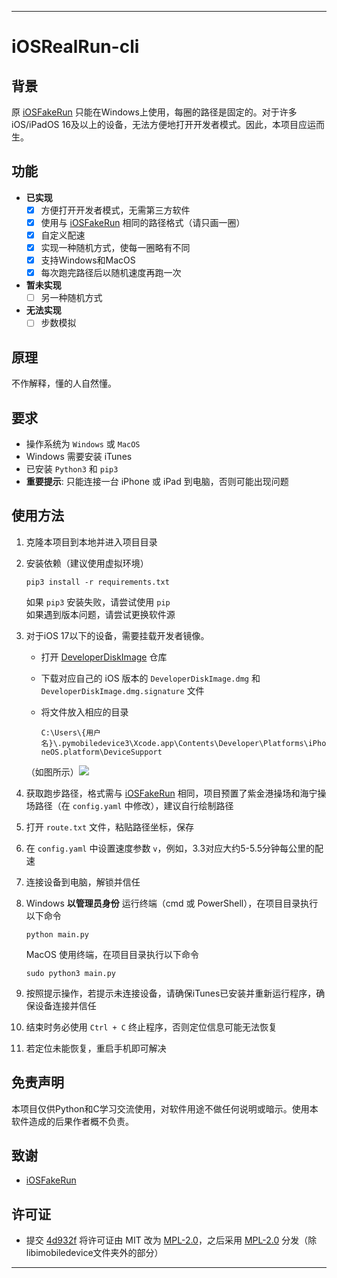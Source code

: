 
---

# iOSRealRun-cli

## 背景
原 [iOSFakeRun](https://github.com/Mythologyli/iOSFakeRun) 只能在Windows上使用，每圈的路径是固定的。对于许多iOS/iPadOS 16及以上的设备，无法方便地打开开发者模式。因此，本项目应运而生。

## 功能
- **已实现**
  - [x] 方便打开开发者模式，无需第三方软件
  - [x] 使用与 [iOSFakeRun](https://github.com/Mythologyli/iOSFakeRun) 相同的路径格式（请只画一圈）
  - [x] 自定义配速
  - [x] 实现一种随机方式，使每一圈略有不同
  - [x] 支持Windows和MacOS
  - [x] 每次跑完路径后以随机速度再跑一次
- **暂未实现**
  - [ ] 另一种随机方式
- **无法实现**
  - [ ] 步数模拟

## 原理
不作解释，懂的人自然懂。

## 要求
- 操作系统为 `Windows` 或 `MacOS`
- Windows 需要安装 iTunes
- 已安装 `Python3` 和 `pip3`
- **重要提示**: 只能连接一台 iPhone 或 iPad 到电脑，否则可能出现问题

## 使用方法
1. 克隆本项目到本地并进入项目目录
2. 安装依赖（建议使用虚拟环境）  
    ```shell
    pip3 install -r requirements.txt
    ```
    如果 `pip3` 安装失败，请尝试使用 `pip`  
    如果遇到版本问题，请尝试更换软件源
3. 对于iOS 17以下的设备，需要挂载开发者镜像。
    - 打开 [DeveloperDiskImage](https://github.com/mspvirajpatel/Xcode_Developer_Disk_Images/releases) 仓库  
    - 下载对应自己的 iOS 版本的 `DeveloperDiskImage.dmg` 和 `DeveloperDiskImage.dmg.signature` 文件
    - 将文件放入相应的目录  

        `C:\Users\{用户名}\.pymobiledevice3\Xcode.app\Contents\Developer\Platforms\iPhoneOS.platform\DeviceSupport`

    （如图所示）<img src="https://s2.loli.net/2024/03/25/uUgEaDdc7SA6h9J.png">  
4. 获取跑步路径，格式需与 [iOSFakeRun](https://github.com/Mythologyli/iOSFakeRun) 相同，项目预置了紫金港操场和海宁操场路径（在 `config.yaml` 中修改），建议自行绘制路径
5. 打开 `route.txt` 文件，粘贴路径坐标，保存
6. 在 `config.yaml` 中设置速度参数 `v`，例如，3.3对应大约5-5.5分钟每公里的配速
7. 连接设备到电脑，解锁并信任
8. Windows **以管理员身份** 运行终端（cmd 或 PowerShell），在项目目录执行以下命令  
    ```shell
    python main.py
    ```
    MacOS 使用终端，在项目目录执行以下命令  
    ```shell
    sudo python3 main.py
    ```
9. 按照提示操作，若提示未连接设备，请确保iTunes已安装并重新运行程序，确保设备连接并信任
10. 结束时务必使用 `Ctrl + C` 终止程序，否则定位信息可能无法恢复
11. 若定位未能恢复，重启手机即可解决

## 免责声明
本项目仅供Python和C学习交流使用，对软件用途不做任何说明或暗示。使用本软件造成的后果作者概不负责。

## 致谢
- [iOSFakeRun](https://github.com/Mythologyli/iOSFakeRun)

## 许可证
- 提交 [4d932f](https://github.com/iOSRealRun/iOSRealRun-cli/commit/4d932f7b1a8b83a5b3baca8a19d45f8949fd1fe2) 将许可证由 MIT 改为 [MPL-2.0](https://github.com/iOSRealRun/iOSRealRun-cli/blob/main/LICENSE)，之后采用 [MPL-2.0](https://github.com/iOSRealRun/iOSRealRun-cli/blob/main/LICENSE) 分发（除libimobiledevice文件夹外的部分）

--- 